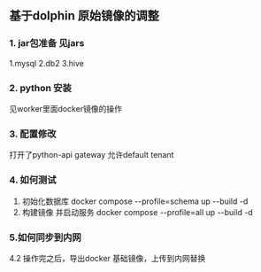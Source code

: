 ## 基于dolphin 原始镜像的调整

### 1. jar包准备 见jars

1.mysql
2.db2
3.hive

### 2. python 安装

见worker里面docker镜像的操作

### 3. 配置修改

打开了python-api gateway
允许default tenant

### 4. 如何测试

1. 初始化数据库 docker compose --profile=schema  up --build -d
2. 构建镜像 并启动服务 docker compose --profile=all  up --build -d

### 5.如何同步到内网

4.2 操作完之后，导出docker 基础镜像，上传到内网替换